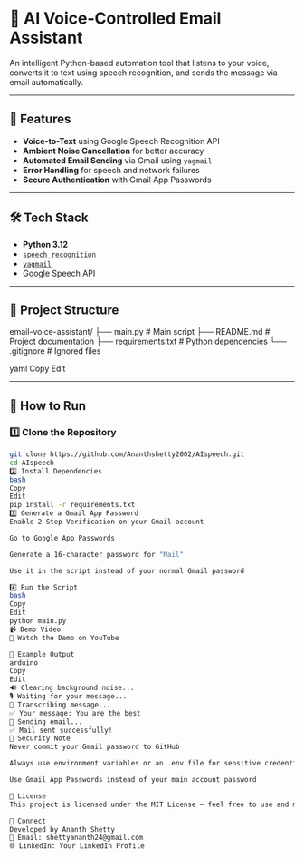 # 🎤 AI Voice-Controlled Email Assistant

An intelligent Python-based automation tool that listens to your voice, converts it to text using speech recognition, and sends the message via email automatically.

---

## 📌 Features
- **Voice-to-Text** using Google Speech Recognition API
- **Ambient Noise Cancellation** for better accuracy
- **Automated Email Sending** via Gmail using `yagmail`
- **Error Handling** for speech and network failures
- **Secure Authentication** with Gmail App Passwords
---

## 🛠 Tech Stack
- **Python 3.12**
- [`speech_recognition`](https://pypi.org/project/SpeechRecognition/)
- [`yagmail`](https://pypi.org/project/yagmail/)
- Google Speech API

---

## 📂 Project Structure
email-voice-assistant/
├── main.py # Main script
├── README.md # Project documentation
├── requirements.txt # Python dependencies
└── .gitignore # Ignored files

yaml
Copy
Edit

---

## 🚀 How to Run

### 1️⃣ Clone the Repository
```bash
git clone https://github.com/Ananthshetty2002/AIspeech.git
cd AIspeech
2️⃣ Install Dependencies
bash
Copy
Edit
pip install -r requirements.txt
3️⃣ Generate a Gmail App Password
Enable 2-Step Verification on your Gmail account

Go to Google App Passwords

Generate a 16-character password for "Mail"

Use it in the script instead of your normal Gmail password

4️⃣ Run the Script
bash
Copy
Edit
python main.py
📹 Demo Video
🎥 Watch the Demo on YouTube

📌 Example Output
arduino
Copy
Edit
🔊 Clearing background noise...
🎙️ Waiting for your message...
🧾 Transcribing message...
✅ Your message: You are the best
📨 Sending email...
✅ Mail sent successfully!
🔐 Security Note
Never commit your Gmail password to GitHub

Always use environment variables or an .env file for sensitive credentials

Use Gmail App Passwords instead of your main account password

📜 License
This project is licensed under the MIT License — feel free to use and modify it.

🤝 Connect
Developed by Ananth Shetty
📧 Email: shettyananth24@gmail.com
🌐 LinkedIn: Your LinkedIn Profile
